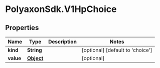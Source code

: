 # PolyaxonSdk.V1HpChoice

## Properties

Name | Type | Description | Notes
------------ | ------------- | ------------- | -------------
**kind** | **String** |  | [optional] [default to &#39;choice&#39;]
**value** | [**Object**](.md) |  | [optional] 


